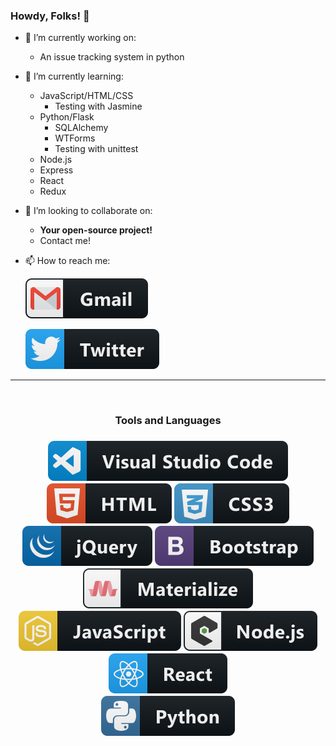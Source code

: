 ### Howdy, Folks! 👋

- 🔭 I’m currently working on:

  - An issue tracking system in python

- 🌱 I’m currently learning:

  - JavaScript/HTML/CSS
    - Testing with Jasmine
  - Python/Flask
    - SQLAlchemy
    - WTForms
    - Testing with unittest
  - Node.js
  - Express
  - React
  - Redux

- 👯 I’m looking to collaborate on:

  - <strong>Your open-source project!</strong>
  - Contact me!

- 📫 How to reach me:

  [<img src="https://github.com/jrrlokken/jrrlokken/blob/master/svg/social/gmail.svg" alt="html" style="vertical-align:top, margin:4px">](mailto:jrrlokken@gmail.com)
  
  [<img src="https://github.com/jrrlokken/jrrlokken/blob/master/svg/social/twitter.svg" alt="html" style="vertical-align:top, margin:4px">](https://twitter.com/joshualokken)

*************

<br />
            
<h3 align="center">Tools and Languages<h3>

<p align="center">

<!-- For more icons please follow  https://github.com/MikeCodesDotNET/ColoredBadges -->
<img src="https://github.com/jrrlokken/jrrlokken/blob/master/svg/dev/tools/visualstudio_code.svg" alt="vscode" style="vertical-align:top, margin-x:4px">
<br />
<img src="https://github.com/jrrlokken/jrrlokken/blob/master/svg/dev/languages/html.svg" alt="html" style="vertical-align:top, margin-x:4px">
<img src="https://github.com/jrrlokken/jrrlokken/blob/master/svg/dev/languages/css3.svg" alt="css" style="vertical-align:top, margin-x:4px">
<img src="https://github.com/jrrlokken/jrrlokken/blob/master/svg/dev/frameworks/jquery.svg" alt="jquery" style="vertical-align:top, margin:4px">
<img src="https://github.com/jrrlokken/jrrlokken/blob/master/svg/dev/frameworks/bootstrap.svg" alt="bootstrap" style="vertical-align:top, margin:4px">
<img src="https://github.com/jrrlokken/jrrlokken/blob/master/svg/dev/frameworks/materialize.svg" alt="materialize" style="vertical-align:top, margin:4px">
<br />
<img src="https://github.com/jrrlokken/jrrlokken/blob/master/svg/dev/languages/js.svg" alt="javascript" style="vertical-align:top, margin:4px">
<img src="https://github.com/jrrlokken/jrrlokken/blob/master/svg/dev/frameworks/nodejs_larger.svg" alt="nodejs" style="vertical-align:top, margin-x:4px">
<img src="https://github.com/jrrlokken/jrrlokken/blob/master/svg/dev/frameworks/react.svg" alt="react" style="vertical-align:top, margin:4px">
<br />
<img src="https://github.com/jrrlokken/jrrlokken/blob/master/svg/dev/languages/python.svg" alt="python" style="vertical-align:top, margin:4px">

</p>
</div>

